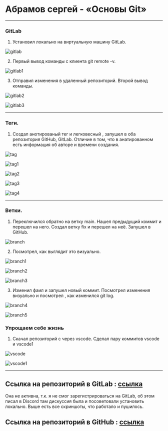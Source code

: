 # Абрамов сергей - «Основы Git»

---

### GitLab

1. Установил локально на виртуальную машину GitLab.

![gitlab](https://github.com/smabramov/Git-Basics/blob/2329bdeba6100113999997364439a4f3567afc2e/jpg/gitlab.jpg)

2. Первый вывод команды с клиента  git remote -v.

![gitlab1](https://github.com/smabramov/Git-Basics/blob/2329bdeba6100113999997364439a4f3567afc2e/jpg/gitlab1.jpg)

3. Отправил изменения в удаленный репозиторий. Второй вывод команды.

![gitlab2](https://github.com/smabramov/Git-Basics/blob/2329bdeba6100113999997364439a4f3567afc2e/jpg/gitlab2.jpg)

![gitlab3](https://github.com/smabramov/Git-Basics/blob/2329bdeba6100113999997364439a4f3567afc2e/jpg/gitlab3.jpg)

---

### Теги.

1. Создал анотированый тег и легковесный , запушел в оба репозитория GitHub, GitLab. Отличие в том, что в анатированном есть информация об авторе и времени создания.

![tag](https://github.com/smabramov/Git-Basics/blob/2329bdeba6100113999997364439a4f3567afc2e/jpg/tag.jpg)

![tag1](https://github.com/smabramov/Git-Basics/blob/2329bdeba6100113999997364439a4f3567afc2e/jpg/tag1.jpg)

![tag2](https://github.com/smabramov/Git-Basics/blob/2329bdeba6100113999997364439a4f3567afc2e/jpg/tag2.jpg)

![tag3](https://github.com/smabramov/Git-Basics/blob/2329bdeba6100113999997364439a4f3567afc2e/jpg/tag3.jpg)

![tag4](https://github.com/smabramov/Git-Basics/blob/2329bdeba6100113999997364439a4f3567afc2e/jpg/tag4.jpg)

---

### Ветки.

1. Переключился обратно на ветку main. Нашел предыдущий коммит и перешел на него. Создал ветку fix и перешел на неё. Запушел в GitHub. 
 
![branch](https://github.com/smabramov/Git-Basics/blob/2329bdeba6100113999997364439a4f3567afc2e/jpg/branch.jpg)

2. Посмотрел, как выглядит это визуально.

![branch1](https://github.com/smabramov/Git-Basics/blob/2329bdeba6100113999997364439a4f3567afc2e/jpg/branch1.jpg)

![branch2](https://github.com/smabramov/Git-Basics/blob/2329bdeba6100113999997364439a4f3567afc2e/jpg/branch2.jpg)

![branch3](https://github.com/smabramov/Git-Basics/blob/2329bdeba6100113999997364439a4f3567afc2e/jpg/branch3.jpg)

3. Изменил фаил и запушел новый коммит. Посмотрел изменения визуально и посмотрел , как изменился git log.

![branch4](https://github.com/smabramov/Git-Basics/blob/2329bdeba6100113999997364439a4f3567afc2e/jpg/branch4.jpg)

![branch5](https://github.com/smabramov/Git-Basics/blob/2329bdeba6100113999997364439a4f3567afc2e/jpg/branch5.jpg)

### Упрощаем себе жизнь

1. Скачал репозиторий с через vscode. Сделал пару коммитов vscode и vscode1

![vscode](https://github.com/smabramov/Git-Basics/blob/2329bdeba6100113999997364439a4f3567afc2e/jpg/vscode.jpg)

![vscode1](https://github.com/smabramov/Git-Basics/blob/2329bdeba6100113999997364439a4f3567afc2e/jpg/vscode1.jpg)

---

## Ссылка на репозиторий в GitLab : [ссылка](http://192.168.0.137/smabramov/devops-netology.git)

Она не активна, т.к. я не смог зарегистрироваться на GitLab, об этом писал в Discord там дискуссия была и посоветовали установить локально. Выше есть все скриншоты, что работало и пушилось.


## Ссылка на репозиторий в GitHub : [ссылка](https://github.com/smabramov/devops-netology.git)